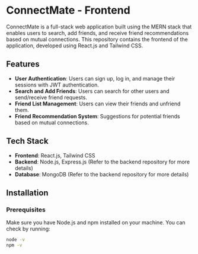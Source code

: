 # ConnectMate - Frontend

ConnectMate is a full-stack web application built using the MERN stack that enables users to search, add friends, and receive friend recommendations based on mutual connections. This repository contains the frontend of the application, developed using React.js and Tailwind CSS.

## Features

- **User Authentication**: Users can sign up, log in, and manage their sessions with JWT authentication.
- **Search and Add Friends**: Users can search for other users and send/receive friend requests.
- **Friend List Management**: Users can view their friends and unfriend them.
- **Friend Recommendation System**: Suggestions for potential friends based on mutual connections.

## Tech Stack

- **Frontend**: React.js, Tailwind CSS
- **Backend**: Node.js, Express.js (Refer to the backend repository for more details)
- **Database**: MongoDB (Refer to the backend repository for more details)

## Installation

### Prerequisites

Make sure you have Node.js and npm installed on your machine. You can check by running:

```bash
node -v
npm -v
